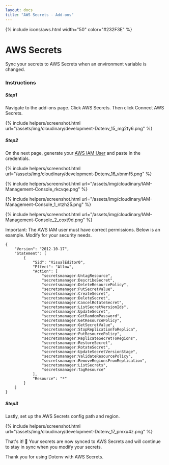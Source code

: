 ```yaml
---
layout: docs
title: "AWS Secrets - Add-ons"
---
```


{% include icons/aws.html width="50" color="#232F3E" %}

# AWS Secrets

Sync your secrets to AWS Secrets when an environment variable is changed.

### Instructions

##### Step1

Navigate to the add-ons page. Click AWS Secrets. Then click Connect AWS Secrets.

{% include helpers/screenshot.html url="/assets/img/cloudinary/development-Dotenv_15_mg2ty6.png" %}

##### Step2

On the next page, generate your [AWS IAM User](https://us-east-1.console.aws.amazon.com/iamv2/home#/users) and paste in the credentials.

{% include helpers/screenshot.html url="/assets/img/cloudinary/development-Dotenv_16_vbnmf5.png" %}

{% include helpers/screenshot.html url="/assets/img/cloudinary/IAM-Management-Console_rkcvqe.png" %}

{% include helpers/screenshot.html url="/assets/img/cloudinary/IAM-Management-Console_1_ntzh25.png" %}

{% include helpers/screenshot.html url="/assets/img/cloudinary/IAM-Management-Console_2_coxt9d.png" %}

Important: The AWS IAM user must have correct permissions. Below is an example. Modify for your security needs.

```
{
    "Version": "2012-10-17",
    "Statement": [
        {
            "Sid": "VisualEditor0",
            "Effect": "Allow",
            "Action": [
                "secretsmanager:UntagResource",
                "secretsmanager:DescribeSecret",
                "secretsmanager:DeleteResourcePolicy",
                "secretsmanager:PutSecretValue",
                "secretsmanager:CreateSecret",
                "secretsmanager:DeleteSecret",
                "secretsmanager:CancelRotateSecret",
                "secretsmanager:ListSecretVersionIds",
                "secretsmanager:UpdateSecret",
                "secretsmanager:GetRandomPassword",
                "secretsmanager:GetResourcePolicy",
                "secretsmanager:GetSecretValue",
                "secretsmanager:StopReplicationToReplica",
                "secretsmanager:PutResourcePolicy",
                "secretsmanager:ReplicateSecretToRegions",
                "secretsmanager:RestoreSecret",
                "secretsmanager:RotateSecret",
                "secretsmanager:UpdateSecretVersionStage",
                "secretsmanager:ValidateResourcePolicy",
                "secretsmanager:RemoveRegionsFromReplication",
                "secretsmanager:ListSecrets",
                "secretsmanager:TagResource"
            ],
            "Resource": "*"
        }
    ]
}
```

##### Step3

Lastly, set up the AWS Secrets config path and region.

{% include helpers/screenshot.html url="/assets/img/cloudinary/development-Dotenv_17_pmxu4z.png" %}

That's it! 🎉 Your secrets are now synced to AWS Secrets and will continue to stay in sync when you modify your secrets.

Thank you for using Dotenv with AWS Secrets.
